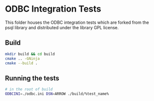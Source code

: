# ODBC Integration Tests

This folder houses the ODBC integration tests which are forked from the psql library and distributed under the library GPL license.

## Build

```sh
mkdir build && cd build
cmake .. -GNinja
cmake --build .
```

## Running the tests

```bash
# in the root of build
ODBCINI=./odbc.ini DSN=ARROW ./build/%test_name%
```